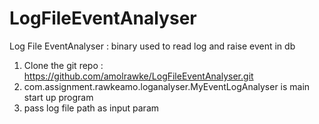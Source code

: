 # LogFileEventAnalyser
Log File EventAnalyser : binary used to read log and raise event in db  
1. Clone the git repo : https://github.com/amolrawke/LogFileEventAnalyser.git
2. com.assignment.rawkeamo.loganalyser.MyEventLogAnalyser is main start up program
3. pass log file path as input param
